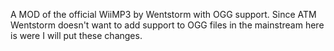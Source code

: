 A MOD of the official WiiMP3 by Wentstorm with OGG support. Since ATM Wentstorm doesn't want to add support to OGG files in the mainstream here is were I will put these changes.